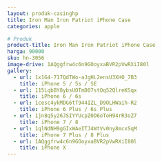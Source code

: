 ```yaml
---
layout: produk-casinghp
title: Iron Man Iron Patriot iPhone Case
categories: apple

# Produk
product-title: Iron Man Iron Patriot iPhone Case
harga: 90000
sku: hn-3056
image-drive: 1AQggfrw4c6n9GOoyxaBVR2pVwRXiI80l
gallery:
  - url: 1x1G4-717QdTWo-aJgHL2ensU3XHO_7B3
    title: iPhone 5 / 5s / SE
  - url: 115LqbBY8ybsUOTmD07stOq52QlreKSqx
    title: iPhone 6 / 6s
  - url: 1cesc4ykMDG6tT944IZL_D9OLHWaih-R2
    title: iPhone 6 Plus / 6s Plus
  - url: 1jn8q5y26JSIYYUcpZ0D6oToH94rR3oZ7
    title: iPhone 7 / 8
  - url: 1qlNdNH9gGIxWAeITJ4WtVv0ny8mcxSqM
    title: iPhone 7 Plus / 8 Plus
  - url: 1AQggfrw4c6n9GOoyxaBVR2pVwRXiI80l
    title: iPhone X
---
```

